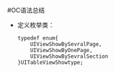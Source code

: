 #OC语法总结

* 定义枚举类：

	```objc
	typedef enum{
		UIViewShowBySevralPage,  
		UIViewShowByOnePage,
		UIViewShowBySevralSection
	}UITableViewShowtype;
	```